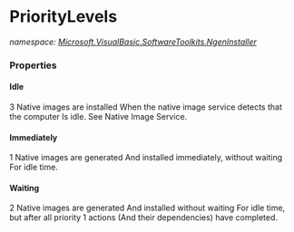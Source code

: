 ﻿# PriorityLevels
_namespace: <a href="#" onClick="load('/docs/Microsoft.VisualBasic.SoftwareToolkits.NgenInstaller/index.md')">Microsoft.VisualBasic.SoftwareToolkits.NgenInstaller</a>_






### Properties

#### Idle
3 Native images are installed When the native image service detects that the computer Is idle. See Native Image Service.
#### Immediately
1 Native images are generated And installed immediately, without waiting For idle time.
#### Waiting
2 Native images are generated And installed without waiting For idle time, but after all priority 1 actions (And their dependencies) have completed.

